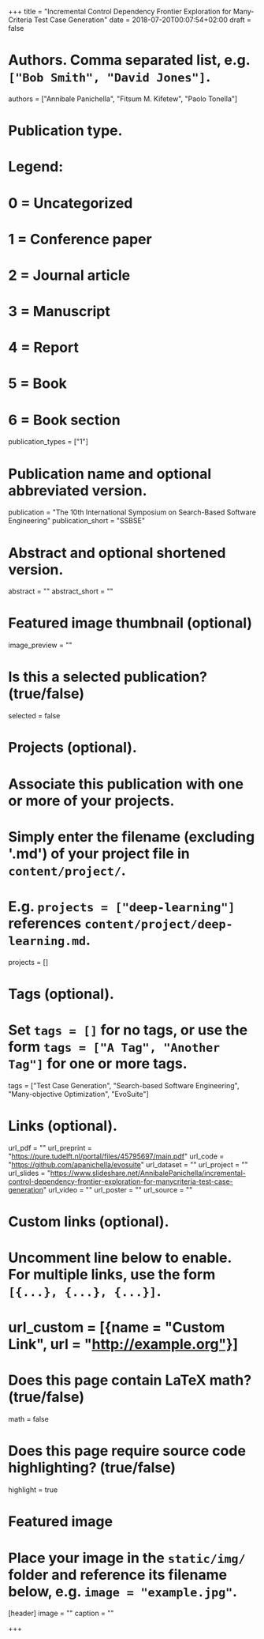 +++
title = "Incremental Control Dependency Frontier Exploration for Many-Criteria Test Case Generation"
date = 2018-07-20T00:07:54+02:00
draft = false

# Authors. Comma separated list, e.g. `["Bob Smith", "David Jones"]`.
authors = ["Annibale Panichella", "Fitsum M. Kifetew", "Paolo Tonella"]

# Publication type.
# Legend:
# 0 = Uncategorized
# 1 = Conference paper
# 2 = Journal article
# 3 = Manuscript
# 4 = Report
# 5 = Book
# 6 = Book section
publication_types = ["1"]

# Publication name and optional abbreviated version.
publication = "The 10th International Symposium on Search-Based Software Engineering"
publication_short = "SSBSE"

# Abstract and optional shortened version.
abstract = ""
abstract_short = ""

# Featured image thumbnail (optional)
image_preview = ""

# Is this a selected publication? (true/false)
selected = false

# Projects (optional).
#   Associate this publication with one or more of your projects.
#   Simply enter the filename (excluding '.md') of your project file in `content/project/`.
#   E.g. `projects = ["deep-learning"]` references `content/project/deep-learning.md`.
projects = []

# Tags (optional).
#   Set `tags = []` for no tags, or use the form `tags = ["A Tag", "Another Tag"]` for one or more tags.
tags = ["Test Case Generation", "Search-based Software Engineering", "Many-objective Optimization", "EvoSuite"]

# Links (optional).
url_pdf = ""
url_preprint = "https://pure.tudelft.nl/portal/files/45795697/main.pdf"
url_code = "https://github.com/apanichella/evosuite"
url_dataset = ""
url_project = ""
url_slides = "https://www.slideshare.net/AnnibalePanichella/incremental-control-dependency-frontier-exploration-for-manycriteria-test-case-generation"
url_video = ""
url_poster = ""
url_source = ""

# Custom links (optional).
#   Uncomment line below to enable. For multiple links, use the form `[{...}, {...}, {...}]`.
# url_custom = [{name = "Custom Link", url = "http://example.org"}]

# Does this page contain LaTeX math? (true/false)
math = false

# Does this page require source code highlighting? (true/false)
highlight = true

# Featured image
# Place your image in the `static/img/` folder and reference its filename below, e.g. `image = "example.jpg"`.
[header]
image = ""
caption = ""

+++
